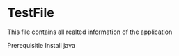 # TestFile

This file contains all realted information of the application

Prerequisitie
Install java
